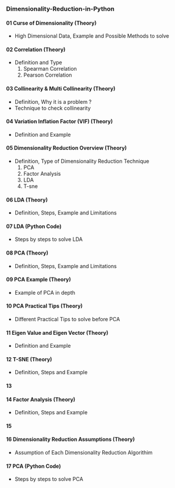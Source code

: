 ### Dimensionality-Reduction-in-Python
#### 01 Curse of Dimensionality (Theory)
* High Dimensional Data, Example and Possible Methods to solve
#### 02 Correlation (Theory)
* Definition and Type
  1. Spearman Correlation
  2. Pearson Correlation
#### 03 Collinearity & Multi Collinearity (Theory)
* Definition, Why it is a problem ?
* Technique to check collinearity
#### 04 Variation Inflation Factor (VIF) (Theory)
* Definition and Example
#### 05 Dimensionality Reduction Overview (Theory)
* Definition, Type of Dimensionality Reduction Technique
  1. PCA
  2. Factor Analysis
  3. LDA
  4. T-sne
#### 06 LDA (Theory)
* Definition, Steps, Example and Limitations
#### 07 LDA (Python Code)
* Steps by steps to solve LDA
#### 08 PCA (Theory)
* Definition, Steps, Example and Limitations
#### 09 PCA Example (Theory)
* Example of PCA in depth
#### 10 PCA Practical Tips (Theory)
* Different Practical Tips to solve before PCA
#### 11 Eigen Value and Eigen Vector (Theory)
* Definition and Example
#### 12 T-SNE (Theory)
* Definition, Steps and Example
#### 13

#### 14 Factor Analysis (Theory)
* Definition, Steps and Example
#### 15

#### 16 Dimensionality Reduction Assumptions (Theory)
* Assumption of Each Dimensionality Reduction Algorithim

#### 17 PCA (Python Code)
* Steps by steps to solve PCA
